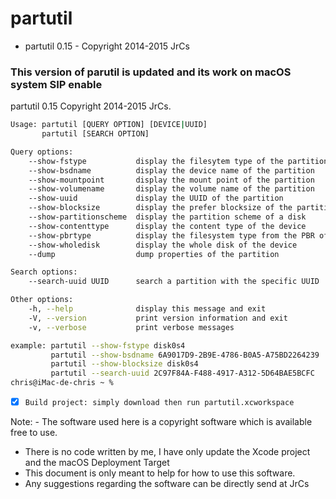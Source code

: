 # partutil
- partutil 0.15 - Copyright 2014-2015 JrCs

### This version of parutil is updated and its work on macOS system SIP enable

partutil 0.15
Copyright 2014-2015 JrCs.

```bash
Usage: partutil [QUERY OPTION] [DEVICE|UUID]
       partutil [SEARCH OPTION]

Query options:
	--show-fstype           display the filesytem type of the partition
	--show-bsdname          display the device name of the partition
	--show-mountpoint       display the mount point of the partition
	--show-volumename       display the volume name of the partition
	--show-uuid             display the UUID of the partition
	--show-blocksize        display the prefer blocksize of the partition
	--show-partitionscheme  display the partition scheme of a disk
	--show-contenttype      display the content type of the device
	--show-pbrtype          display the filesystem type from the PBR of the device
	--show-wholedisk        display the whole disk of the device
	--dump                  dump properties of the partition

Search options: 
	--search-uuid UUID      search a partition with the specific UUID

Other options:
	-h, --help              display this message and exit
	-V, --version           print version information and exit
	-v, --verbose           print verbose messages

example: partutil --show-fstype disk0s4
         partutil --show-bsdname 6A9017D9-2B9E-4786-B0A5-A75BD2264239
         partutil --show-blocksize disk0s4
         partutil --search-uuid 2C97F84A-F488-4917-A312-5D64BAE5BCFC
chris@iMac-de-chris ~ % 
```

- [x] `Build project: simply download then run partutil.xcworkspace`

Note: - The software used here is a copyright software which is available free to use. 
- There is no code written by me, I have only update the Xcode project and the macOS Deployment Target
- This document is only meant to help for how to use this software. 
- Any suggestions regarding the software can be directly send at JrCs
